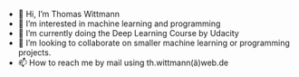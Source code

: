 - 👋 Hi, I’m Thomas Wittmann
- 👀 I’m interested in machine learning and programming
- 🌱 I’m currently doing the Deep Learning Course by Udacity
- 💞️ I’m looking to collaborate on smaller machine learning or programming projects. 
- 📫 How to reach me by mail using th.wittmann(ä)web.de

<!---
thwittmann/thwittmann is a ✨ special ✨ repository because its `README.md` (this file) appears on your GitHub profile.
You can click the Preview link to take a look at your changes.
--->

